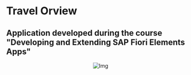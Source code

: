 # Travel Orview
## Application developed during the course "Developing and Extending SAP Fiori Elements Apps"
<p align="center">
  <img src="img/Opera Instantâneo_2024-02-29_093151_localhost.png" alt="Img">
</p>
